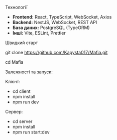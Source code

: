 
Технології
- **Frontend:** React, TypeScript, WebSocket, Axios
- **Backend:** NestJS, WebSocket, REST API
- **База даних:** PostgreSQL (TypeORM)
- **Інші:** Vite, ESLint, Prettier


Швидкий старт


git clone https://github.com/Kapysta017/Mafia.git


cd Mafia

Залежності та запуск:


Клієнт:
- cd client
- npm install
- npm run dev


Сервер:
- cd server
- npm install
- npm run start:dev
